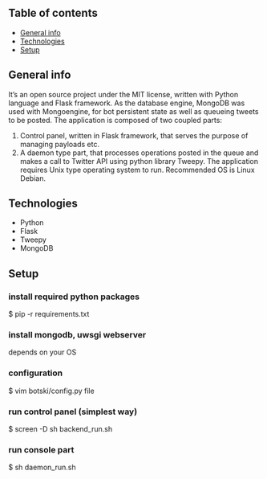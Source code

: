## Table of contents
* [General info](#general-info)
* [Technologies](#technologies)
* [Setup](#setup)

## General info
It’s an open source project under the MIT license, written with Python language and Flask framework. As the database engine, MongoDB was used with Mongoengine, for bot persistent state as well as queueing tweets to be posted. The application is composed of two coupled parts:
1. Control panel, written in Flask framework, that serves the purpose of managing payloads etc. 
2. A daemon type part, that processes operations posted in the queue and makes a call to Twitter API using python library Tweepy.
The application requires Unix type operating system to run. Recommended OS is Linux Debian.
	
## Technologies
* Python
* Flask
* Tweepy
* MongoDB
	
## Setup

### install required python packages
$ pip -r requirements.txt

### install mongodb, uwsgi webserver
depends on your OS

### configuration
$ vim botski/config.py file

### run control panel (simplest way)
$ screen -D sh backend_run.sh

### run console part
$ sh daemon_run.sh
